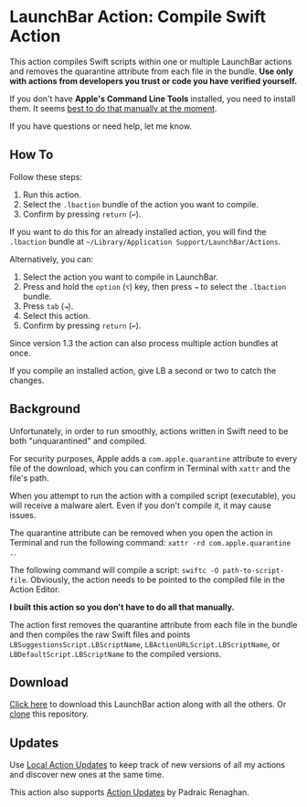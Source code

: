 # LaunchBar Action: Compile Swift Action

This action compiles Swift scripts within one or multiple  LaunchBar actions and removes the quarantine attribute from each file in the bundle. **Use only with actions from developers you trust or code you have verified yourself.**

If you don't have **Apple's Command Line Tools** installed, you need to install them. It seems [best to do that manually at the moment](https://github.com/orgs/Homebrew/discussions/5723#discussioncomment-11185411).

If you have questions or need help, let me know.

## How To

Follow these steps:

1. Run this action.
2. Select the `.lbaction` bundle of the action you want to compile.
3. Confirm by pressing `return` (`↩`).

If you want to do this for an already installed action, you will find the `.lbaction` bundle at `~/Library/Application Support/LaunchBar/Actions`.

Alternatively, you can:

1. Select the action you want to compile in LaunchBar.
2. Press and hold the `option` (`⌥`) key, then press `→` to select the `.lbaction` bundle.
3. Press `tab` (`⇥`).
4. Select this action.
5. Confirm by pressing `return` (`↩`).

Since version 1.3 the action can also process multiple action bundles at once.

If you compile an installed action, give LB a second or two to catch the changes.

## Background

Unfortunately, in order to run smoothly, actions written in Swift need to be both "unquarantined" and compiled.

For security purposes, Apple adds a `com.apple.quarantine` attribute to every file of the download, which you can confirm in Terminal with `xattr` and the file's path.

When you attempt to run the action with a compiled script (executable), you will receive a malware alert. Even if you don't compile it, it may cause issues.

The quarantine attribute can be removed when you open the action in Terminal and run the following command: `xattr -rd com.apple.quarantine .`.

The following command will compile a script: `swiftc -O path-to-script-file`. Obviously, the action needs to be pointed to the compiled file in the Action Editor.

**I built this action so you don't have to do all that manually.**

The action first removes the quarantine attribute from each file in the bundle and then compiles the raw Swift files and points `LBSuggestionsScript.LBScriptName`, `LBActionURLScript.LBScriptName`, or `LBDefaultScript.LBScriptName` to the compiled versions.

## Download

[Click here](https://github.com/Ptujec/LaunchBar/archive/refs/heads/master.zip) to download this LaunchBar action along with all the others. Or [clone](https://docs.github.com/en/repositories/creating-and-managing-repositories/cloning-a-repository) this repository.

## Updates

Use [Local Action Updates](https://github.com/Ptujec/LaunchBar/tree/master/Local-Action-Updates#launchbar-action-local-action-updates) to keep track of new versions of all my actions and discover new ones at the same time.

This action also supports [Action Updates](https://renaghan.com/launchbar/action-updates/) by Padraic Renaghan.
